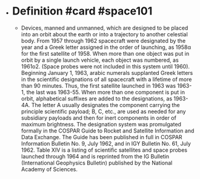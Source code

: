 - # Definition #card #space101
	- Devices, manned and unmanned, which are designed to be placed into an
	  orbit about the earth or into a trajectory to another celestial body.
	  From 1957 through 1962 spacecraft were designated by the year and a
	  Greek letter assigned in the order of launching, as 1958α for the first
	  satellite of 1958. When more than one object was put in orbit by a
	  single launch vehicle, each object was numbered, as 1961o2. (Space
	  probes were not included in this system until 1960). Beginning January
	  1, 1963, arabic numerals supplanted Greek letters in the scientific
	  designations of all spacecraft with a lifetime of more than 90 minutes.
	  Thus, the first satellite launched in 1963 was 1963-1, the last was
	  1963-55. When more than one component is put in orbit, alphabetical
	  suffixes are added to the designations, as 1963-4A. The letter A usually
	  designates the component carrying the principle scientific payload; B,
	  C, etc., are used as needed for any subsidiary payloads and then for
	  inert components in order of maximum brightness. The designation system
	  was promulgated formally in the COSPAR Guide to Rocket and Satellite
	  Information and Data Exchange. The Guide has been published in full in
	  COSPAR Information Bulletin No. 9, July 1962, and in IGY Bulletin No.
	  61, July 1962. Table XIV is a listing of scientific satellites and space
	  probes launched through 1964 and is reprinted from the IG Bulletin
	  (International Geophysics Bulletin) published by the National Academy of
	  Sciences.